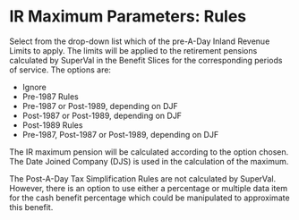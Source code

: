 # IR Maximum Parameters: Rules

Select from the drop-down list which of the pre-A-Day Inland Revenue
Limits to apply. The limits will be applied to the retirement pensions
calculated by SuperVal in the Benefit Slices for the corresponding
periods of service. The options are:

-   Ignore
-   Pre-1987 Rules
-   Pre-1987 or Post-1989, depending on DJF
-   Post-1987 or Post-1989, depending on DJF
-   Post-1989 Rules
-   Pre-1987, Post-1987 or Post-1989, depending on DJF

The IR maximum pension will be calculated according to the option
chosen. The Date Joined Company (DJS) is used in the calculation of the
maximum.

The Post-A-Day Tax Simplification Rules are not calculated by
SuperVal. However, there is an option to use either a percentage or
multiple data item for the cash benefit percentage which could be
manipulated to approximate this benefit.

